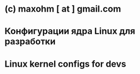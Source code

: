 #
# (c) maxohm [ at ] gmail.com
#
# Конфигурации ядра Linux для разработки
#
# Linux kernel configs for devs
#
